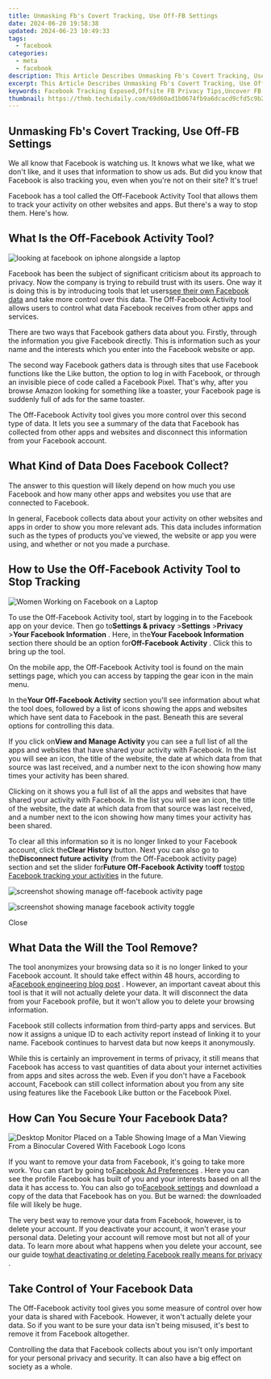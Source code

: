 ```yaml
---
title: Unmasking Fb's Covert Tracking, Use Off-FB Settings
date: 2024-06-20 19:58:38
updated: 2024-06-23 10:49:33
tags:
  - facebook
categories:
  - meta
  - facebook
description: This Article Describes Unmasking Fb's Covert Tracking, Use Off-FB Settings
excerpt: This Article Describes Unmasking Fb's Covert Tracking, Use Off-FB Settings
keywords: Facebook Tracking Exposed,Offsite FB Privacy Tips,Uncover FB's Hidden Tracking,Disabling Fb Ad Tracking,Secure FB Settings Use-Off-Site,Avoid Fb Data Collection,Protect Privacy on Facebook
thumbnail: https://thmb.techidaily.com/69d60ad1b0674fb9a6dcacd9cfd5c9b2973dbd0d026e48a10d4a2c1cd89022d5.jpg
---
```


## Unmasking Fb's Covert Tracking, Use Off-FB Settings

 We all know that Facebook is watching us. It knows what we like, what we don't like, and it uses that information to show us ads. But did you know that Facebook is also tracking you, even when you're not on their site? It's true!

 Facebook has a tool called the Off-Facebook Activity Tool that allows them to track your activity on other websites and apps. But there's a way to stop them. Here's how.

## What Is the Off-Facebook Activity Tool?

![looking at facebook on iphone alongside a laptop](https://static1.makeuseofimages.com/wordpress/wp-content/uploads/2022/07/Facebook-app-smartphone.jpg)

 Facebook has been the subject of significant criticism about its approach to privacy. Now the company is trying to rebuild trust with its users. One way it is doing this is by introducing tools that let users[see their own Facebook data](https://www.makeuseof.com/tag/everything-facebook-recording/) and take more control over this data. The Off-Facebook Activity tool allows users to control what data Facebook receives from other apps and services.

 There are two ways that Facebook gathers data about you. Firstly, through the information you give Facebook directly. This is information such as your name and the interests which you enter into the Facebook website or app.

 The second way Facebook gathers data is through sites that use Facebook functions like the Like button, the option to log in with Facebook, or through an invisible piece of code called a Facebook Pixel. That's why, after you browse Amazon looking for something like a toaster, your Facebook page is suddenly full of ads for the same toaster.

 The Off-Facebook Activity tool gives you more control over this second type of data. It lets you see a summary of the data that Facebook has collected from other apps and websites and disconnect this information from your Facebook account.

## What Kind of Data Does Facebook Collect?

 The answer to this question will likely depend on how much you use Facebook and how many other apps and websites you use that are connected to Facebook.

 In general, Facebook collects data about your activity on other websites and apps in order to show you more relevant ads. This data includes information such as the types of products you've viewed, the website or app you were using, and whether or not you made a purchase.

## How to Use the Off-Facebook Activity Tool to Stop Tracking

![Women Working on Facebook on a Laptop](https://static1.makeuseofimages.com/wordpress/wp-content/uploads/2022/07/Women-Working-on-Facebook-on-a-Laptop.jpg)

 To use the Off-Facebook Activity tool, start by logging in to the Facebook app on your device. Then go to**Settings & privacy** \>**Settings** \>**Privacy** \>**Your Facebook Information** . Here, in the**Your Facebook Information** section there should be an option for**Off-Facebook Activity** . Click this to bring up the tool.

 On the mobile app, the Off-Facebook Activity tool is found on the main settings page, which you can access by tapping the gear icon in the main menu.

 In the**Your Off-Facebook Activity** section you'll see information about what the tool does, followed by a list of icons showing the apps and websites which have sent data to Facebook in the past. Beneath this are several options for controlling this data.

 If you click on**View and Manage Activity** you can see a full list of all the apps and websites that have shared your activity with Facebook. In the list you will see an icon, the title of the website, the date at which data from that source was last received, and a number next to the icon showing how many times your activity has been shared.

 Clicking on it shows you a full list of all the apps and websites that have shared your activity with Facebook. In the list you will see an icon, the title of the website, the date at which data from that source was last received, and a number next to the icon showing how many times your activity has been shared.

 To clear all this information so it is no longer linked to your Facebook account, click the**Clear History** button. Next you can also go to the**Disconnect future activity** (from the Off-Facebook activity page) section and set the slider for**Future Off-Facebook Activity** to**off** to[stop Facebook tracking your activities](https://www.makeuseof.com/tag/facebook-tracking-stop/) in the future.

![screenshot showing manage off-facebook activity page](https://static1.makeuseofimages.com/wordpress/wp-content/uploads/2022/10/screenshot-showing-manage-off-facebook-activity-page.jpg)

![screenshot showing manage facebook activity toggle](https://static1.makeuseofimages.com/wordpress/wp-content/uploads/2022/10/screenshot-showing-manage-facebook-activity-toggle.jpg)

Close

## What Data the Will the Tool Remove?

 The tool anonymizes your browsing data so it is no longer linked to your Facebook account. It should take effect within 48 hours, according to a[Facebook engineering blog post](https://engineering.fb.com/data-infrastructure/off-facebook-activity/) . However, an important caveat about this tool is that it will not actually delete your data. It will disconnect the data from your Facebook profile, but it won't allow you to delete your browsing information.

 Facebook still collects information from third-party apps and services. But now it assigns a unique ID to each activity report instead of linking it to your name. Facebook continues to harvest data but now keeps it anonymously.

 While this is certainly an improvement in terms of privacy, it still means that Facebook has access to vast quantities of data about your internet activities from apps and sites across the web. Even if you don't have a Facebook account, Facebook can still collect information about you from any site using features like the Facebook Like button or the Facebook Pixel.

## How Can You Secure Your Facebook Data?

![Desktop Monitor Placed on a Table Showing Image of a Man Viewing From a Binocular Covered With Facebook Logo Icons](https://static0.makeuseofimages.com/wordpress/wp-content/uploads/2022/10/Desktop-Monitor-Placed-on-a-Table-Showing-Image-of-a-Man-Viewing-From-a-Binocular-Covered-With-Facebook-Logo-Icons.jpg)

 If you want to remove your data from Facebook, it's going to take more work. You can start by going to[Facebook Ad Preferences](https://www.facebook.com/ads/preferences/) . Here you can see the profile Facebook has built of you and your interests based on all the data it has access to. You can also go to[Facebook settings](http://www.facebook.com/settings) and download a copy of the data that Facebook has on you. But be warned: the downloaded file will likely be huge.

 The very best way to remove your data from Facebook, however, is to delete your account. If you deactivate your account, it won't erase your personal data. Deleting your account will remove most but not all of your data. To learn more about what happens when you delete your account, see our guide to[what deactivating or deleting Facebook really means for privacy](https://www.makeuseof.com/tag/deactivating-deleting-facebook-privacy/) .

## Take Control of Your Facebook Data

 The Off-Facebook activity tool gives you some measure of control over how your data is shared with Facebook. However, it won't actually delete your data. So if you want to be sure your data isn't being misused, it's best to remove it from Facebook altogether.

 Controlling the data that Facebook collects about you isn't only important for your personal privacy and security. It can also have a big effect on society as a whole.


<ins class="adsbygoogle"
     style="display:block"
     data-ad-format="autorelaxed"
     data-ad-client="ca-pub-7571918770474297"
     data-ad-slot="1223367746"></ins>



<ins class="adsbygoogle"
     style="display:block"
     data-ad-client="ca-pub-7571918770474297"
     data-ad-slot="8358498916"
     data-ad-format="auto"
     data-full-width-responsive="true"></ins>
